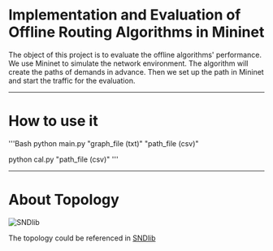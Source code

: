 Implementation and Evaluation of Offline Routing Algorithms in Mininet
=================================================
The object of this project is to evaluate the offline algorithms' performance. We use Mininet to simulate the network environment. The algorithm will create the paths of demands in advance. Then we set up the path in Mininet and start the traffic for the evaluation.

****

# How to use it

'''Bash
python main.py "graph_file (txt)" "path_file (csv)"

python cal.py "path_file (csv)"
'''

****

# About Topology

![SNDlib](http://sndlib.zib.de/images/top-head.gif "SDNlib logo")

The topology could be referenced in [SNDlib](http://sndlib.zib.de/home.action)


